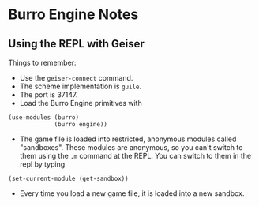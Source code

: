 # Burro Engine Notes

## Using the REPL with Geiser

Things to remember:
- Use the `geiser-connect` command.
- The scheme implementation is `guile`.
- The port is 37147.
- Load the Burro Engine primitives with
````
(use-modules (burro)
             (burro engine))
````
- The game file is loaded into restricted, anonymous modules called
  "sandboxes".  These modules are anonymous, so you can't switch to
  them using the `,m` command at the REPL.  You can switch to them in
  the repl by typing
````
(set-current-module (get-sandbox))
````
- Every time you load a new game file, it is loaded into a new
  sandbox.


